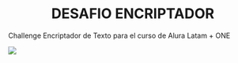 <h1 align="center"> DESAFIO ENCRIPTADOR</h1>
<p>Challenge Encriptador de Texto para el curso de Alura Latam + ONE</p>
<image src="C:\Users\Gustavo\Desktop\Encriptador\Imagenes\patallazoDesafio.png" ></image>

